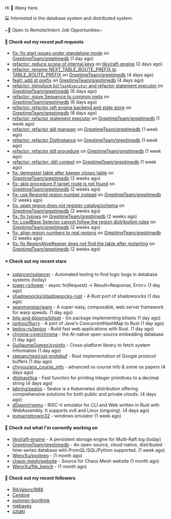 Hi 👋 Weny here.

💻 Interested in the database system and distributed system.

~🍺 Open to Remote/Intern Job Opportunities~

#### 🔨 Check out my recent pull requests

- [fix: fix start issues under standalone mode](https://github.com/GreptimeTeam/greptimedb/pull/2352) on [GreptimeTeam/greptimedb](https://github.com/GreptimeTeam/greptimedb) (1 day ago)
- [refactor: reduce scope of internal keys](https://github.com/tikv/raft-engine/pull/335) on [tikv/raft-engine](https://github.com/tikv/raft-engine) (2 days ago)
- [refactor: rename NEXT_TABLE_ROUTE_PREFIX to TABLE_ROUTE_PREFIX](https://github.com/GreptimeTeam/greptimedb/pull/2348) on [GreptimeTeam/greptimedb](https://github.com/GreptimeTeam/greptimedb) (4 days ago)
- [feat!: add gt prefix](https://github.com/GreptimeTeam/greptimedb/pull/2347) on [GreptimeTeam/greptimedb](https://github.com/GreptimeTeam/greptimedb) (4 days ago)
- [refactor: introduce `DdlTaskExecutor` and refactor statement executor ](https://github.com/GreptimeTeam/greptimedb/pull/2341) on [GreptimeTeam/greptimedb](https://github.com/GreptimeTeam/greptimedb) (6 days ago)
- [refactor: move Sequence to common meta](https://github.com/GreptimeTeam/greptimedb/pull/2337) on [GreptimeTeam/greptimedb](https://github.com/GreptimeTeam/greptimedb) (6 days ago)
- [refactor: refactor raft engine backend and state store](https://github.com/GreptimeTeam/greptimedb/pull/2336) on [GreptimeTeam/greptimedb](https://github.com/GreptimeTeam/greptimedb) (6 days ago)
- [refactor: refactor statement executor](https://github.com/GreptimeTeam/greptimedb/pull/2334) on [GreptimeTeam/greptimedb](https://github.com/GreptimeTeam/greptimedb) (1 week ago)
- [refactor: refactor ddl manager](https://github.com/GreptimeTeam/greptimedb/pull/2306) on [GreptimeTeam/greptimedb](https://github.com/GreptimeTeam/greptimedb) (1 week ago)
- [refactor: refactor DistInstance](https://github.com/GreptimeTeam/greptimedb/pull/2305) on [GreptimeTeam/greptimedb](https://github.com/GreptimeTeam/greptimedb) (1 week ago)
- [refactor: refactor ddl procedure](https://github.com/GreptimeTeam/greptimedb/pull/2304) on [GreptimeTeam/greptimedb](https://github.com/GreptimeTeam/greptimedb) (1 week ago)
- [refactor: refactor: ddl context](https://github.com/GreptimeTeam/greptimedb/pull/2301) on [GreptimeTeam/greptimedb](https://github.com/GreptimeTeam/greptimedb) (1 week ago)
- [fix: deregister table after keeper closes table](https://github.com/GreptimeTeam/greptimedb/pull/2278) on [GreptimeTeam/greptimedb](https://github.com/GreptimeTeam/greptimedb) (2 weeks ago)
- [fix: skip procedure if target route is not found](https://github.com/GreptimeTeam/greptimedb/pull/2277) on [GreptimeTeam/greptimedb](https://github.com/GreptimeTeam/greptimedb) (2 weeks ago)
- [fix: use RegionId region number instead](https://github.com/GreptimeTeam/greptimedb/pull/2273) on [GreptimeTeam/greptimedb](https://github.com/GreptimeTeam/greptimedb) (2 weeks ago)
- [fix: open region does not register catalog/schema](https://github.com/GreptimeTeam/greptimedb/pull/2271) on [GreptimeTeam/greptimedb](https://github.com/GreptimeTeam/greptimedb) (2 weeks ago)
- [fix: fix typoes](https://github.com/GreptimeTeam/greptimedb/pull/2268) on [GreptimeTeam/greptimedb](https://github.com/GreptimeTeam/greptimedb) (2 weeks ago)
- [fix: LoadBase Selector cannot follow the region distribution rules](https://github.com/GreptimeTeam/greptimedb/pull/2259) on [GreptimeTeam/greptimedb](https://github.com/GreptimeTeam/greptimedb) (2 weeks ago)
- [fix: align region numbers to real regions](https://github.com/GreptimeTeam/greptimedb/pull/2257) on [GreptimeTeam/greptimedb](https://github.com/GreptimeTeam/greptimedb) (2 weeks ago)
- [fix: fix RegionAliveKeeper does not find the table after restarting](https://github.com/GreptimeTeam/greptimedb/pull/2249) on [GreptimeTeam/greptimedb](https://github.com/GreptimeTeam/greptimedb) (2 weeks ago)

#### ⭐ Check out my recent stars

- [sqlancer/sqlancer](https://github.com/sqlancer/sqlancer) - Automated testing to find logic bugs in database systems (today)
- [tower-rs/tower](https://github.com/tower-rs/tower) - async fn(Request) -&gt; Result&lt;Response, Error&gt; (1 day ago)
- [shadowsocks/shadowsocks-rust](https://github.com/shadowsocks/shadowsocks-rust) - A Rust port of shadowsocks (1 day ago)
- [seanmonstar/warp](https://github.com/seanmonstar/warp) - A super-easy, composable, web server framework for warp speeds. (1 day ago)
- [bits-and-blooms/bitset](https://github.com/bits-and-blooms/bitset) - Go package implementing bitsets (1 day ago)
- [jonhoo/flurry](https://github.com/jonhoo/flurry) - A port of Java&#39;s ConcurrentHashMap to Rust (1 day ago)
- [leptos-rs/leptos](https://github.com/leptos-rs/leptos) - Build fast web applications with Rust. (1 day ago)
- [chroma-core/chroma](https://github.com/chroma-core/chroma) - the AI-native open-source embedding database (1 day ago)
- [GuillaumeGomez/sysinfo](https://github.com/GuillaumeGomez/sysinfo) - Cross-platform library to fetch system information (1 day ago)
- [stepancheg/rust-protobuf](https://github.com/stepancheg/rust-protobuf) - Rust implementation of Google protocol buffers (1 day ago)
- [chyyuu/aos_course_info](https://github.com/chyyuu/aos_course_info) - advanced os course info &amp; some os papers (4 days ago)
- [dtolnay/itoa](https://github.com/dtolnay/itoa) - Fast function for printing integer primitives to a decimal string (4 days ago)
- [labring/sealos](https://github.com/labring/sealos) - Sealos is a Kubernetes distribution offering comprehensive solutions for both public and private clouds. (4 days ago)
- [d0iasm/rvemu](https://github.com/d0iasm/rvemu) - RISC-V emulator for CLI and Web written in Rust with WebAssembly. It supports xv6 and Linux (ongoing). (4 days ago)
- [evmar/retrowin32](https://github.com/evmar/retrowin32) - windows emulator (1 week ago)

#### 👷 Check out what I'm currently working on

- [tikv/raft-engine](https://github.com/tikv/raft-engine) - A persistent storage engine for Multi-Raft log (today)
- [GreptimeTeam/greptimedb](https://github.com/GreptimeTeam/greptimedb) - An open-source, cloud-native, distributed time-series database with PromQL/SQL/Python supported. (1 week ago)
- [WenyXu/postneo](https://github.com/WenyXu/postneo) -  (1 month ago)
- [chaos-mesh/website](https://github.com/chaos-mesh/website) - Source for Chaos Mesh website (1 month ago)
- [WenyXu/file_bench](https://github.com/WenyXu/file_bench) -  (1 month ago)

#### 👯 Check out my recent followers

- [RikValens1988](https://github.com/RikValens1988)
- [Cerdore](https://github.com/Cerdore)
- [summer-boythink](https://github.com/summer-boythink)
- [niebayes](https://github.com/niebayes)
- [zztaki](https://github.com/zztaki)


